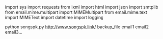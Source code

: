 import sys
import requests
from lxml import html
import json
import smtplib
from email.mime.multipart import MIMEMultipart
from email.mime.text import MIMEText
import datetime
import logging

python songspk.py http://www.songspk.link/ backup_file  email1 email2 email3...

